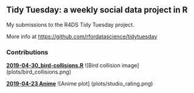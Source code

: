 ## Tidy Tuesday: a weekly social data project in R

My submissions to the R4DS Tidy Tuesday project.

More info at https://github.com/rfordatascience/tidytuesday

### Contributions ###

**[2019-04-30_bird-collisions.R](code/2019-04-30_bird-collisions.R)**
![Bird collision image]
(plots/bird_collisions.png)

**[2019-04-23 Anime](code/2019-04-23-anime.R)**
![Anime plot]
(plots/studio_rating.png)
